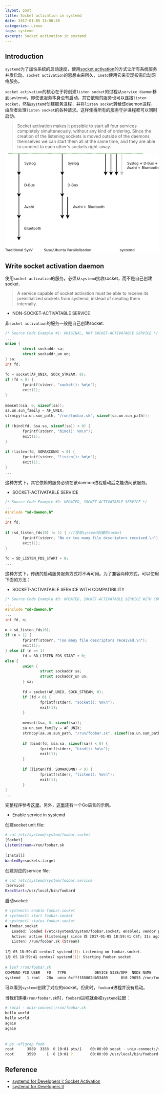 ```yaml
---
layout: post
title: Socket activation in systemd
date: 2017-01-05 11:00:30
categories: Linux
tags: systemd
excerpt: Socket activation in systemd
---
```


## Introduction

`systemd`为了加快系统的启动速度，使用[socket activation](http://0pointer.de/blog/projects/socket-activation.html)的方式让所有系统服务并发启动。`socket activation`的思想由来所久，`inetd`使用它来实现按需启动网络服务。

`socket activation`的核心在于将创建`listen socket`的过程从`service daemon`移到systemd，即使该服务本身没有启动，其它依赖的服务也可以连接`listen socket`，然后`systemd`创建服务进程，并将`listen socket`转给该daemon进程，由后者处理`listen socket`的各种请求。这样使得所有的服务守护进程都可以同时启动。

> Socket activation makes it possible to start all four services completely simultaneously, without 
> any kind of ordering. Since the creation of the listening sockets is moved outside of the daemons 
> themselves we can start them all at the same time, and they are able to connect to each other's 
> sockets right-away.

![](/assets/systemd/sd-daemon-1.png)

## Write socket activation daemon

使用`socket activation`的服务，必须从`systemd`接收socket，而不是自己创建socket.

> A service capable of socket activation must be able to receive its preinitialized sockets from 
> systemd, instead of creating them internally. 


* NON-SOCKET-ACTIVATABLE SERVICE

非`socket activation`的服务一般是自己创建socket:

```c
/* Source Code Example #1: ORIGINAL, NOT SOCKET-ACTIVATABLE SERVICE */
...
union {
        struct sockaddr sa;
        struct sockaddr_un un;
} sa;
int fd;

fd = socket(AF_UNIX, SOCK_STREAM, 0);
if (fd < 0) {
        fprintf(stderr, "socket(): %m\n");
        exit(1);
}

memset(&sa, 0, sizeof(sa));
sa.un.sun_family = AF_UNIX;
strncpy(sa.un.sun_path, "/run/foobar.sk", sizeof(sa.un.sun_path));

if (bind(fd, &sa.sa, sizeof(sa)) < 0) {
        fprintf(stderr, "bind(): %m\n");
        exit(1);
}

if (listen(fd, SOMAXCONN) < 0) {
        fprintf(stderr, "listen(): %m\n");
        exit(1);
}
...
```

这种方式下，其它依赖的服务必须在该daemon进程启动后之能访问该服务。

* SOCKET-ACTIVATABLE SERVICE

```c
/* Source Code Example #2: UPDATED, SOCKET-ACTIVATABLE SERVICE */
...
#include "sd-daemon.h"
...
int fd;

if (sd_listen_fds(0) != 1) { ///使用systemd创建的socket
        fprintf(stderr, "No or too many file descriptors received.\n");
        exit(1);
}

fd = SD_LISTEN_FDS_START + 0;
...
```

这种方式下，传统的启动服务服务方式将不再可用。为了兼容两种方式，可以使用下面的方法：

* SOCKET-ACTIVATABLE SERVICE WITH COMPATIBILITY

```c
/* Source Code Example #3: UPDATED, SOCKET-ACTIVATABLE SERVICE WITH COMPATIBILITY */
...
#include "sd-daemon.h"
...
int fd, n;

n = sd_listen_fds(0);
if (n > 1) {
        fprintf(stderr, "Too many file descriptors received.\n");
        exit(1);
} else if (n == 1)
        fd = SD_LISTEN_FDS_START + 0;
else {
        union {
                struct sockaddr sa;
                struct sockaddr_un un;
        } sa;

        fd = socket(AF_UNIX, SOCK_STREAM, 0);
        if (fd < 0) {
                fprintf(stderr, "socket(): %m\n");
                exit(1);
        }

        memset(&sa, 0, sizeof(sa));
        sa.un.sun_family = AF_UNIX;
        strncpy(sa.un.sun_path, "/run/foobar.sk", sizeof(sa.un.sun_path));

        if (bind(fd, &sa.sa, sizeof(sa)) < 0) {
                fprintf(stderr, "bind(): %m\n");
                exit(1);
        }

        if (listen(fd, SOMAXCONN) < 0) {
                fprintf(stderr, "listen(): %m\n");
                exit(1);
        }
}
...
```

完整程序参考[这里](https://github.com/hustcat/golangexample/blob/master/sd-daemon/server.c)。另外，[这里](https://github.com/coreos/go-systemd/tree/master/examples/activation/httpserver)还有一个Go语言的示例。

* Enable service in systemd

创建socket unit file:

```sh
# cat /etc/systemd/system/foobar.socket 
[Socket]
ListenStream=/run/foobar.sk

[Install]
WantedBy=sockets.target
```

创建对应的service file:

```sh
# cat /etc/systemd/system/foobar.service 
[Service]
ExecStart=/usr/local/bin/foobard
```

启动socket:

```sh
# systemctl enable foobar.socket
# systemctl start foobar.socket
# systemctl status foobar.socket
● foobar.socket
   Loaded: loaded (/etc/systemd/system/foobar.socket; enabled; vendor preset: disabled)
   Active: active (listening) since 四 2017-01-05 18:59:41 CST; 31s ago
   Listen: /run/foobar.sk (Stream)

1月 05 18:59:41 centos7 systemd[1]: Listening on foobar.socket.
1月 05 18:59:41 centos7 systemd[1]: Starting foobar.socket.

# lsof /run/foobar.sk 
COMMAND PID USER   FD   TYPE             DEVICE SIZE/OFF  NODE NAME
systemd   1 root   28u  unix 0xffff88002db53400      0t0 29058 /run/foobar.sk
```

可以看到`systemd`创建了对应的socket。但此时，`foobard`进程并没有启动。

当我们连接`/run/foobar.sk`时，`foobard`进程就会被`systemd`拉起：

```sh
# socat - unix-connect:/run/foobar.sk 
hello world
hello world
again
again


# ps -ef|grep foob
root      3589  3338  0 19:01 pts/1    00:00:00 socat - unix-connect:/run/foobar.sk
root      3590     1  0 19:01 ?        00:00:00 /usr/local/bin/foobard
```

## Reference

* [systemd for Developers I: Socket Activation](http://0pointer.de/blog/projects/socket-activation.html)
* [systemd for Developers II](http://0pointer.de/blog/projects/socket-activation2.html)